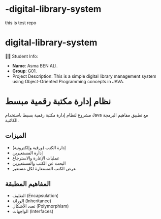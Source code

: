 # -digital-library-system
this is test repo
# digital-library-system
👩‍💻 Student Info:
- **Name**: Asma BEN ALI.
- **Group**: G01.
-  Project Description:
This is a simple digital library management system using Object-Oriented Programming concepts in JAVA.

# نظام إدارة مكتبة رقمية مبسط

مشروع لنظام إدارة مكتبة رقمية بسيط باستخدام Java مع تطبيق مفاهيم البرمجة الكائنية.

## الميزات

- إدارة الكتب (ورقية وإلكترونية)
- إدارة المستعيرين
- عمليات الإعارة والاسترجاع
- البحث عن الكتب والمستعيرين
- عرض الكتب المستعارة لكل مستعير

## المفاهيم المطبقة

- التغليف (Encapsulation)
- الوراثة (Inheritance)
- تعدد الأشكال (Polymorphism)
- الواجهات (Interfaces)

